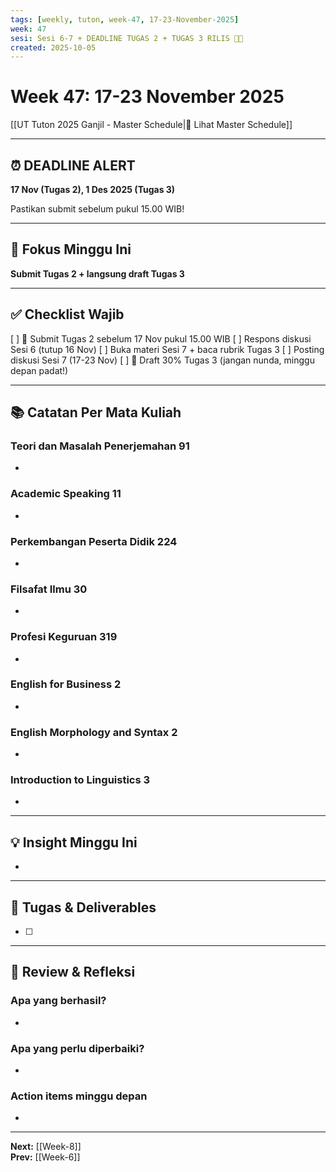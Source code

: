 ```yaml
---
tags: [weekly, tuton, week-47, 17-23-November-2025]
week: 47
sesi: Sesi 6-7 + DEADLINE TUGAS 2 + TUGAS 3 RILIS 🔴🔴
created: 2025-10-05
---
```


# Week 47: 17-23 November 2025

[[UT Tuton 2025 Ganjil - Master Schedule|📅 Lihat Master Schedule]]

---
## ⏰ DEADLINE ALERT

**17 Nov (Tugas 2), 1 Des 2025 (Tugas 3)**

Pastikan submit sebelum pukul 15.00 WIB!

---

## 🎯 Fokus Minggu Ini

**Submit Tugas 2 + langsung draft Tugas 3**

---

## ✅ Checklist Wajib

[ ] 🔴 Submit Tugas 2 sebelum 17 Nov pukul 15.00 WIB
[ ] Respons diskusi Sesi 6 (tutup 16 Nov)
[ ] Buka materi Sesi 7 + baca rubrik Tugas 3
[ ] Posting diskusi Sesi 7 (17-23 Nov)
[ ] 🔴 Draft 30% Tugas 3 (jangan nunda, minggu depan padat!)

---

## 📚 Catatan Per Mata Kuliah

### Teori dan Masalah Penerjemahan 91
- 

### Academic Speaking 11
- 

### Perkembangan Peserta Didik 224
- 

### Filsafat Ilmu 30
- 

### Profesi Keguruan 319
- 

### English for Business 2
- 

### English Morphology and Syntax 2
- 

### Introduction to Linguistics 3
- 

---

## 💡 Insight Minggu Ini

- 

---

## 📝 Tugas & Deliverables

- [ ] 

---

## 🔄 Review & Refleksi

### Apa yang berhasil?
- 

### Apa yang perlu diperbaiki?
- 

### Action items minggu depan
- 

---

**Next:** [[Week-8]]  
**Prev:** [[Week-6]]
